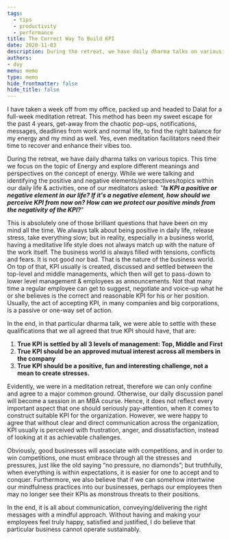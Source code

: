 ```yaml
---
tags: 
  - tips
  - productivity
  - performance
title: The Correct Way To Build KPI
date: 2020-11-03
description: During the retreat, we have daily dharma talks on various topics. This time we focus on the topic of Energy and explore different meanings and perspectives on the concept of energy.
authors: 
- duy
menu: memo
type: memo
hide_frontmatter: false
hide_title: false
---
```


I have taken a week off from my office, packed up and headed to Dalat for a full-week meditation retreat. This method has been my sweet escape for the past 4 years, get-away from the chaotic pop-ups, notifications, messages, deadlines from work and normal life, to find the right balance for my energy and my mind as well. Yes, even meditation facilitators need their time to recover and enhance their vibes too.

During the retreat, we have daily dharma talks on various topics. This time we focus on the topic of Energy and explore different meanings and perspectives on the concept of energy. While we were talking and identifying the positive and negative elements/perspectives/topics within our daily life & activities, one of our meditators asked: "***Is KPI a positive or negative element in our life? If it's a negative element, how should we perceive KPI from now on? How can we protect our positive minds from the negativity of the KPI?***"

This is absolutely one of those brilliant questions that have been on my mind all the time. We always talk about being positive in daily life, release stress, take everything slow; but in reality, especially in a business world, having a meditative life style does not always match up with the nature of the work itself. The business world is always filled with tensions, conflicts and fears. It is not good nor bad. That is the nature of the business world. On top of that, KPI usually is created, discussed and settled between the top-level and middle managements, which then will get to pass-down to lower level management & employees as announcements. Not that many time a regular employee can get to suggest, negotiate and voice-up what he or she believes is the correct and reasonable KPI for his or her position. Usually, the act of accepting KPI, in many companies and big corporations, is a passive or one-way set of action.

In the end, in that particular dharma talk, we were able to settle with these qualifications that we all agreed that true KPI should have, that are:

1. **True KPI is settled by all 3 levels of management: Top, Middle and First**
2. **True KPI should be an approved mutual interest across all members in the company**
3. **True KPI should be a positive, fun and interesting challenge, not a mean to create stresses.**

Evidently, we were in a meditation retreat, therefore we can only confine and agree to a major common ground. Otherwise, our daily discussion panel will become a session in an MBA course. Hence, it does not reflect every important aspect that one should seriously pay-attention, when it comes to construct suitable KPI for the organization. However, we were happy to agree that without clear and direct communication across the organization, KPI usually is perceived with frustration, anger, and dissatisfaction, instead of looking at it as achievable challenges.

Obviously, good businesses will associate with competitions, and in order to win competitions, one must embrace through all the stresses and pressures, just like the old saying “no pressure, no diamonds”; but truthfully, when everything is within expectations, it is easier for one to accept and to conquer. Furthermore, we also believe that if we can somehow intertwine our mindfulness practices into our businesses, perhaps our employees then may no longer see their KPIs as monstrous threats to their positions.

In the end, it is all about communication, conveying/delivering the right messages with a mindful approach. Without having and making your employees feel truly happy, satisfied and justified, I do believe that particular business cannot operate sustainably.
